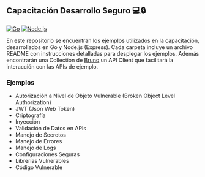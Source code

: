 ## Capacitación Desarrollo Seguro 💻🔒
[![Go](https://img.shields.io/badge/Go-1.24-blue)](https://golang.org/)
[![Node.js](https://img.shields.io/badge/Node.js-23.8.0-green)](https://nodejs.org/)

En este repositorio se encuentran los ejemplos utilizados en la capacitación, desarrollados en Go y Node.js (Express). Cada carpeta incluye un archivo README con instrucciones detalladas para desplegar los ejemplos.
Además encontrarán una Collection de [Bruno](https://www.usebruno.com/) un API Client que facilitará la interacción con las APIs de ejemplo.

### Ejemplos
- Autorización a Nivel de Objeto Vulnerable (Broken Object Level Authorization) 
- JWT (Json Web Token)
- Criptografía
- Inyección
- Validación de Datos en APIs
- Manejo de Secretos
- Manejo de Errores
- Manejo de Logs
- Configuraciones Seguras
- Librerías Vulnerables
- Código Vulnerable


